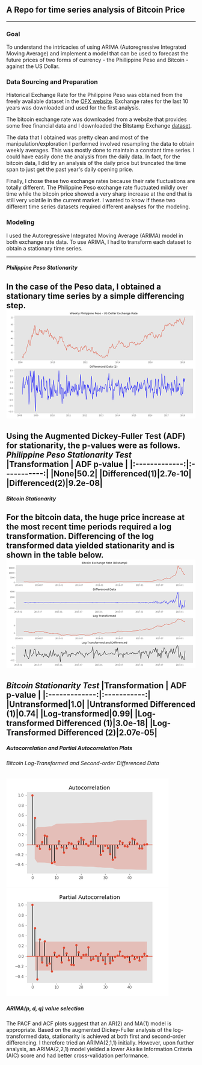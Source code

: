 ## A Repo for time series analysis of Bitcoin Price
---
### Goal
To understand the intricacies of using ARIMA (Autoregressive Integrated Moving Average) and implement a model that can be used to forecast the future prices of two forms of currency - the Phillippine Peso and Bitcoin - against the US Dollar.

### Data Sourcing and Preparation
Historical Exchange Rate for the Philippine Peso was obtained from the freely available dataset in the [OFX website](https://www.ofx.com/en-us/forex-news/historical-exchange-rates/). Exchange rates for the last 10 years was downloaded and used for the first analysis.

The bitcoin exchange rate was downloaded from a website that provides some free financial data and I downloaded the Bitstamp Exchange [dataset](https://www.quandl.com/data/BCHARTS/BITSTAMPUSD-Bitcoin-Markets-bitstampUSD).  

The data that I obtained was pretty clean and most of the manipulation/exploration I performed involved resampling the data to obtain weekly averages. This was mostly done to maintain a constant time series. I could have easily done the analysis from the daily data. In fact, for the bitcoin data, I did try an analysis of the daily price but truncated the time span to just get the past year's daily opening price.

Finally, I chose these two exchange rates because their rate fluctuations are totally different.  The Philippine Peso exchange rate fluctuated mildly over time while the bitcoin price showed a very sharp increase at the end that is still very volatile in the current market. I wanted to know if these two different time series datasets required different analyses for the modeling.

### Modeling
I used the Autoregressive Integrated Moving Average (ARIMA) model in both exchange rate data.  To use ARIMA, I had to transform each dataset to obtain a stationary time series.
___
##### Philippine Peso Stationarity
In the case of the Peso data, I obtained a stationary time series by a simple differencing step.
![](data/peso_plot.png)
---
Using the Augmented Dickey-Fuller Test (ADF) for stationarity, the p-values were as follows.
*Philippine Peso Stationarity Test*
|Transformation | ADF p-value |
|:-------------:|:-----------:|
|None|50.2|
|Differenced(1)|2.7e-10|
|Differenced(2)|9.2e-08|
---
##### Bitcoin Stationarity
For the bitcoin data, the huge price increase at the most recent time periods required a log transformation. Differencing of the log transformed data yielded stationarity and is shown in the table below.
![](data/bitcoin_transformation.png)
---
*Bitcoin Stationarity Test*
|Transformation | ADF p-value |
|:-------------:|:-----------:|
|Untransformed|1.0|
|Untransformed Differenced (1)|0.74|
|Log-transformed|0.99|
|Log-transformed Differenced (1)|3.0e-18|
|Log-Transformed Differenced (2)|2.07e-05|
---
##### *Autocorrelation and Partial Autocorrelation Plots*
###### Bitcoin Log-Transformed and Second-order Differenced Data
![](data/bitcoin_acf.png)
![](data/bitcoin_pacf.png)

##### *ARIMA(p, d, q) value selection*
The PACF and ACF plots suggest that an AR(2) and MA(1) model is appropriate. Based on the augmented Dickey-Fuller analysis of the log-transformed data, stationarity is achieved at both first and second-order differencing. I therefore tried an ARIMA(2,1,1) initially. However, upon further analysis, an ARIMA(2,2,1) model yielded a lower Akaike Information Criteria (AIC) score and had better cross-validation performance.
